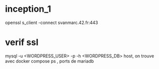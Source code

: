 # inception_1

openssl s_client -connect svanmarc.42.fr:443
# verif ssl

mysql -u <WORDPRESS_USER> -p -h <HOST> <WORDPRESS_DB>
host, on trouve avec docker compose ps , ports de mariadb
   